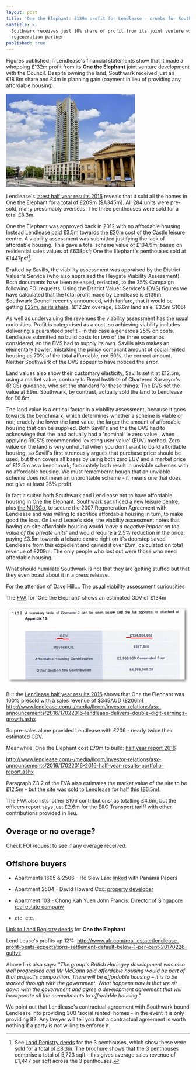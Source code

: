 ```yaml
---
layout: post
title: 'One the Elephant: £139m profit for Lendlease - crumbs for Southwark'
subtitle: >-
  Southwark receives just 10% share of profit from its joint venture with
  regeneration partner
published: true
---
```

Figures published in Lendlease's financial statements show that it made a whopping £132m profit from its __One the Elephant__ joint venture development with the Council. Despite owning the land, Southwark received just an £18.8m share and £4m in planning gain (payment in lieu of providing any affordable housing). 

![](/img/ote.jpg)

Lendlease's [latest half year results 2016](/img/lendleasehalfyearresults_2016.pdf) reveals that it sold all the homes in One the Elephant for a total of £209m ($A345m). All 284 units were pre-sold, many presumably overseas.  The three penthouses were sold for a total £8.3m.

One the Elephant was approved back in 2012 with no affordable housing.  Instead Lendlease paid £3.5m towards the £20m cost of the Castle leisure centre.  A viability assessment was submitted justifying the lack of affordable housing.  This gave a total scheme value of £134.9m, based on residential sales values of £638psf; One the Elephant's penthouses sold at £1447psf[^1].

Drafted by Savills, the viability assessment was appraised by the District Valuer's Service (who also appraised the Heygate Viability Assessment).  Both documents have been released, redacted, to the 35% Campaign following FOI requests.  Using the Dsitrict Valuer Service's (DVS) figures we have calculated that the total profit made by Lendlease is £139m.  Southwark Council recently announced, with fanfare, that it would be getting [£22m, as its share](http://www.southwark.gov.uk/news/2017/mar/council-confirms-22m-from-one-the-elephant-will-pay-for-leisure-centre). (£12.2m overage, £6.6m land sale, £3.5m S106)

As well as undervaluing the revenues the viability assessment has the usual curiosities. Profit is categorised as a cost, so achieving viability includes delivering a guaranteed profit - in this case a generous 25% on costs.  Lendlease submitted no build costs for two of the three scenarios considered, so the DVS had to supply its own.  Savills also makes an elementary howler, mistaking the policy compliant amount of social rented housing as 70% of the total affordable, not 50%, the correct amount.  Neither Southwark of the DVS appear to have noticed the error.  

Land values also show their customary elasticity, Savills set it at £12.5m, using a market value, contrary to Royal Institute of Chartered Surveyor's (RICS) guidance, who set the standard for these things.  The DVS set the value at £9m.  Southwark, by contrast, actually sold the land to Lendlease for £6.6m.

The land value is a critical factor in a viability assessment, because it goes towards the benchmark, which determines whether a scheme is viable or not; crudely the lower the land value, the larger the amount of affordable housing that can be supplied.  Both Savill's and the the DVS had to acknowlege that the land actually had a 'nominal' ie zero value , when applying RICS'S recommended 'existing user value' (EUV) method.  Zero value on the land is very unhelpful when you don't want to build affordable housing, so Savill's first strenously argues that purchase price should be used, but then covers all bases by using both zero EUV and a market price of £12.5m as a benchmark; fortunately both result in unviable schemes with no affordable housing.  We must remembernt hough that an unviable scheme does not mean an unprofitable scheme - it means one that does not give at least 25% profit.

In fact it suited both Southwark and Lendlease not to have affordable housing in One the Elephant. Southwark [sacrificed a new leisure centre](http://moderngov.southwark.gov.uk/ieDecisionDetails.aspx?AIId=8877), plus [the MUSCo](http://moderngov.southwark.gov.uk/documents/s10891/Elephant%20and%20Castle%20-%20Regeneration%20Agreement%20and%20Disposal%20of%20Associated%20Land%20-%20Report.pdf), to secure the 2007 Regeneration Agreement with Lendlease and was willing to sacrifice affordable housing in turn, to make good the loss.  On Lend Lease's side, the viability assessment notes that having on-site affordable housing would _'have a negative impact on the value of the private units'_ and would require a 2.5% reduction in the price; paying £3.5m towards a leisure centre right on it's doorstep saved Lendlease from this expedient and gained it over £5m, calculated on total revenue of £209m.  The only people who lost out were those who need affordable housing.   

 

What should humiliate Southwark is not that they are getting stuffed but that they even boast about it in a press release.


For the attention of Dave Hill....
The usual viability assessment curiousities

The [FVA](https://www.whatdotheyknow.com/request/374643/response/921669/attach/3/170116%20St%20Marys%20Viability%20Assessment%20003%203%20Redacted.pdf) for 'One the Elephant' shows an estimated GDV of £134m

![](/img/otefvagdv.png)


But the [Lendlease half year results 2016](/img/lendleasehalfyearresults_2016.pdf) shows that One the Elephant was 100% presold with a sales revenue of $345AUD (£206m)
http://www.lendlease.com/-/media/llcom/investor-relations/asx-announcements/2016/17022016-lendlease-delivers-double-digit-earnings-growth.ashx

So pre-sales alone provided Lendlease with £206 - nearly twice their estimated GDV.

Meanwhile, One the Elephant cost £79m to build: [half year report 2016](/img/lendleasehalfyearreport_2016.pdf)

 http://www.lendlease.com/-/media/llcom/investor-relations/asx-announcements/2016/17022016-2016-half-year-results-portfolio-report.ashx

Paragraph 7.3.2 of the FVA also estimates the market value of the site to be £12.5m - but the site was sold to Lendlease for half this (£6.5m).

The FVA also lists 'other S106 contributions' as totalling £4.6m, but the officers report says just £2.6m for the E&C Transport tariff with other contributions provided in lieu.

## Overage or no overage?
Check FOI request to see if any overage received.

## Offshore buyers

 * Apartments 1605 & 2506 - Ho Siew Lan: 
   [linked](https://offshoreleaks.icij.org/nodes/291666) with Panama Papers

 * Apartment 2504 - David Howard Cox: [property 
   developer](http://www.checkcompany.co.uk/director/1675119/MR-DAVID-HOWARD-COX)

 * Apartment 103 - Chong Kah Yuen John Francis: [Director of Singapore real 
   estate 
company](http://www.iproperty.com.sg/realestateagency/356/MINDLINK-GROUPS-PTE-LTD)

 * etc. etc.


[Link to Land Registry 
deeds](http://35percent.org/img/LRegisterOneTheElephant.pdf) for __One the 
Elephant__


Lend Lease's profits up 12%: http://www.afr.com/real-estate/lendlease-profit-beats-expectations-settlement-default-below-1-per-cent-20170226-gultvz

Above link also says: _"The group's British Haringey development was also well progressed and Mr McCann said affordable housing would be part of that project's composition. There will be affordable housing – it is to be worked through with the government. What happens now is that we sit down with the government and agree a development agreement that will incorporate all the commitments to affordable housing."_

We point out that Lendlease's contractual agreement with Southwark bound Lendlease into providing 300 'social rented' homes - in the event it is only providing 82. Any lawyer will tell you that a contractual agreement is worth nothing if a party is not willing to enforce it.

[^1]: See [Land Registry deeds](/img/lrdeeds_otepenthouses.pdf) for the 3 penthouses, which show these were sold for a total of £8.3m. The [brochure](/img/oteskyscapecollection.pdf) shows that the 3 penthouses comprise a total of 5,723 sqft - this gives average sales revenue of £1,447 per sqft across the 3 penthouses.
